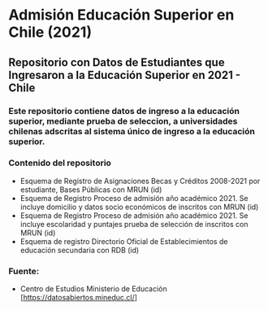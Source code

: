 # Admisión Educación Superior en Chile (2021)
## Repositorio con Datos de Estudiantes que Ingresaron a la Educación Superior en 2021 - Chile
### Este repositorio contiene datos de ingreso a la educación superior, mediante prueba de seleccion, a universidades chilenas adscritas al sistema único de ingreso a la educación superior.
### Contenido del repositorio
* Esquema de Registro de Asignaciones Becas y Créditos 2008-2021 por estudiante, Bases Públicas con MRUN (id)
* Esquema de Registro Proceso de admisión año académico 2021. Se incluye domicilio y datos socio económicos de inscritos con MRUN (id)
* Esquema de Registro Proceso de admisión año académico 2021. Se incluye escolaridad y puntajes prueba de selección de inscritos con MRUN (id)
* Esquema de registro Directorio Oficial de Establecimientos de educación secundaria con RDB (id)
### Fuente:
* Centro de Estudios Ministerio de Educación [https://datosabiertos.mineduc.cl/]

